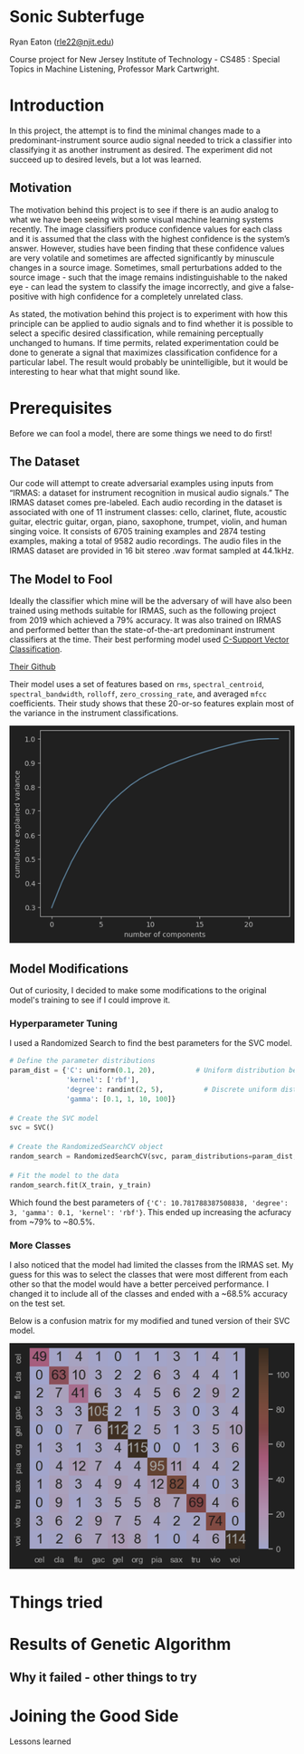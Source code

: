 # Sonic Subterfuge

Ryan Eaton (rle22@njit.edu)

Course project for New Jersey Institute of Technology - CS485 : Special Topics in Machine Listening, Professor Mark Cartwright.

# Introduction

In this project, the attempt is to find the minimal changes made to a predominant-instrument source audio signal needed to trick a classifier into classifying it as another instrument as desired. The experiment did not succeed up to desired levels, but a lot was learned.

## Motivation

The motivation behind this project is to see if there is an audio analog to what we have been seeing with some visual machine learning systems recently. The image classifiers produce confidence values for each class and it is assumed that the class with the highest confidence is the system’s answer. However, studies have been finding that these confidence values are very volatile and sometimes are affected significantly by minuscule changes in a source image. Sometimes, small perturbations added to the source image - such that the image remains indistinguishable to the naked eye - can lead the system to classify the image incorrectly, and give a false-positive with high confidence for a completely unrelated class.

As stated, the motivation behind this project is to experiment with how this principle can be applied to audio signals and to find whether it is possible to select a specific desired classification, while remaining perceptually unchanged to humans. If time permits, related experimentation could be done to generate a signal that maximizes classification confidence for a particular label. The result would probably be unintelligible, but it would be interesting to hear what that might sound like.

# Prerequisites

Before we can fool a model, there are some things we need to do first!

## The Dataset

Our code will attempt to create adversarial examples using inputs from “IRMAS: a dataset for instrument recognition in musical audio signals.” The IRMAS dataset comes pre-labeled. Each audio recording in the dataset is associated with one of 11 instrument classes: cello, clarinet, flute, acoustic guitar, electric guitar, organ, piano, saxophone, trumpet, violin, and human singing voice. It consists of 6705 training examples and 2874 testing examples, making a total of 9582 audio recordings. The audio files in the IRMAS dataset are provided in 16 bit stereo .wav format sampled at 44.1kHz.

## The Model to Fool

Ideally the classifier which mine will be the adversary of will have also been trained using methods suitable for IRMAS, such as the following project from 2019 which achieved a 79% accuracy. It was also trained on IRMAS and performed better than the state-of-the-art predominant instrument classifiers at the time. Their best performing model used [C-Support Vector Classification](https://towardsdatascience.com/diving-into-c-support-vector-classification-221ced32e4b4).

[Their Github](https://github.com/vntkumar8/musical-instrument-classification)

Their model uses a set of features based on `rms`, `spectral_centroid`, `spectral_bandwidth`, `rolloff`, `zero_crossing_rate`, and averaged `mfcc` coefficients.
Their study shows that these 20-or-so features explain most of the variance in the instrument classifications.

![pca.png](assets/pca.png)

## Model Modifications

Out of curiosity, I decided to make some modifications to the original model's training to see if I could improve it.

### Hyperparameter Tuning

I used a Randomized Search to find the best parameters for the SVC model.

```python
# Define the parameter distributions
param_dist = {'C': uniform(0.1, 20),          # Uniform distribution between 0.1 and 20
              'kernel': ['rbf'],
              'degree': randint(2, 5),          # Discrete uniform distribution between 2 and 4
              'gamma': [0.1, 1, 10, 100]}

# Create the SVC model
svc = SVC()

# Create the RandomizedSearchCV object
random_search = RandomizedSearchCV(svc, param_distributions=param_dist, n_iter=100, cv=5, random_state=42)

# Fit the model to the data
random_search.fit(X_train, y_train)
```

Which found the best parameters of `{'C': 10.781788387508838, 'degree': 3, 'gamma': 0.1, 'kernel': 'rbf'}`.
This ended up increasing the acfuracy from ~79% to ~80.5%.

### More Classes

I also noticed that the model had limited the classes from the IRMAS set. My guess for this was to select the classes that were most different from each other so that the model would have a better perceived performance.
I changed it to include all of the classes and ended with a ~68.5% accuracy on the test set.

Below is a confusion matrix for my modified and tuned version of their SVC model. 

![confusion_matrix.png](assets/confusion_matrix.png)

# Things tried

# Results of Genetic Algorithm

## Why it failed - other things to try

# Joining the Good Side

Lessons learned